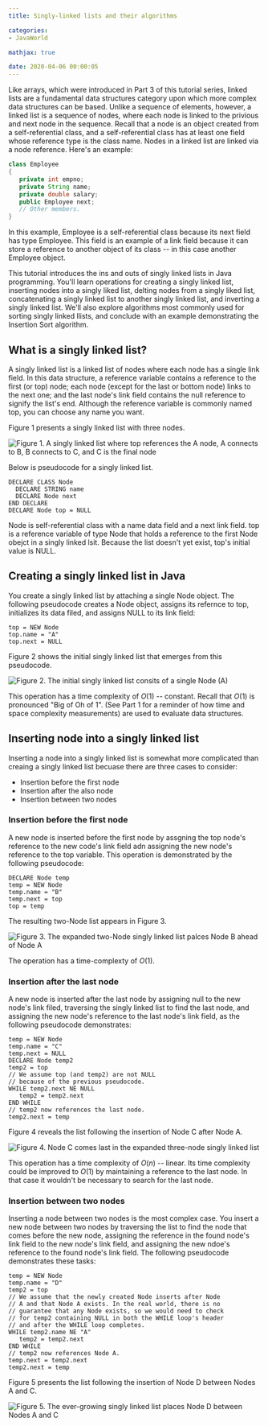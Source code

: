```yaml
---
title: Singly-linked lists and their algorithms

categories:
- JavaWorld

mathjax: true

date: 2020-04-06 00:00:05
---
```

Like arrays, which were introduced in Part 3 of this tutorial series, linked lists are a fundamental data structures category upon which more complex data structures can be based. Unlike a sequence of elements, however, a linked list is a sequence of nodes, where each node is linked to the privious and next node in the sequence. Recall that a node is an object created from a self-referential class, and a self-referential class has at least one field whose reference type is the class name. Nodes in a linked list are linked via a node reference. Here's an example:
```java
class Employee
{
   private int empno;
   private String name;
   private double salary;
   public Employee next;
   // Other members.
}
```

In this example, Employee is a self-referential class because its next field has type Employee. This field is an example of a link field because it can store a reference to another object of its class -- in this case another Employee object.

This tutorial introduces the ins and outs of singly linked lists in Java programming. You'll learn operations for creating a singly linked list, inserting nodes into a singly liked list, delting nodes from a singly liked list, concatenating a singly linked list to another singly linked list, and inverting a singly linked list. We'll also explore algorithms most commonly used for sorting singly linked llists, and conclude with an example demonstrating the Insertion Sort algorithm.

## What is a singly linked list?
A singly linked list is a linked list of nodes where each node has a single link field. In this data structure, a reference variable contains a reference to the first (or top) node; each node (except for the last or bottom node) links to the next one; and the last node's link field contains the null reference to signify the list's end. Although the reference variable is commonly named top, you can choose any name you want.

Figure 1 presents a singly linked list with three nodes.

![Figure 1. A singly linked list where top references the A node, A connects to B, B connects to C, and C is the final node](001.jpg)

Below is pseudocode for a singly linked list.

```
DECLARE CLASS Node
  DECLARE STRING name
  DECLARE Node next
END DECLARE
DECLARE Node top = NULL
```
Node is self-referential class with a name data field and a next link field. top is a reference variable of type Node that holds a reference to the first Node obejct in a singly linked lsit. Because the list doesn't yet exist, top's initial value is NULL.

## Creating a singly linked list in Java
You create a singly linked list by attaching a single Node object. The following pseudocode creates a Node object, assigns its refernce to top, initializes its data filed, and assigns NULL to its link field:
```
top = NEW Node
top.name = "A"
top.next = NULL
```

Figure 2 shows the initial singly linked list that emerges from this pseudocode.

![Figure 2. The initial singly linked list consits of a single Node (A)](002.jpg)

This operation has a time complexity of $O(1)$ -- constant. Recall that $O(1)$ is pronounced "Big of Oh of 1". (See Part 1 for a reminder of how time and space complexity measurements) are used to evaluate data structures.

## Inserting node into a singly linked list
Inserting a node into a singly linked list is somewhat more complicated than creaing a singly linked list becuase there are three cases to consider:
- Insertion before the first node
- Insertion after the also node
- Insertion between two nodes

### Insertion before the first node
A new node is inserted before the first node by assgning the top node's reference to the new code's link field adn assigning the new node's reference to the top variable. This operation is demonstrated by the following pseudocode:
```
DECLARE Node temp
temp = NEW Node
temp.name = "B"
temp.next = top
top = temp
```

The resulting two-Node list appears in Figure 3.

![Figure 3. The expanded two-Node singly linked list palces Node B ahead of Node A](003.jpg)

The operation has a time-complexty of $O(1)$.

### Insertion after the last node
A new node is inserted after the last node by assigning null to the new node's link filed, traversing the singly linked list to find the last node, and assigning the new node's reference to the last node's link field, as the following pseudocode demonstrates:
```
temp = NEW Node
temp.name = "C"
temp.next = NULL
DECLARE Node temp2
temp2 = top 
// We assume top (and temp2) are not NULL 
// because of the previous pseudocode.
WHILE temp2.next NE NULL
   temp2 = temp2.next
END WHILE
// temp2 now references the last node.
temp2.next = temp
```

Figure 4 reveals the list following the insertion of Node C after Node A.

![Figure 4. Node C comes last in the expanded three-node singly linked list](004.jpg)

This operation has a time complexity of $O(n)$ -- linear. Its time complexity could be improved to $O(1)$ by maintaining a reference to the last node. In that case it wouldn't be necessary to search for the last node.

### Insertion between two nodes
Inserting a node between two nodes is the most complex case. You insert a new node between two nodes by traversing the list to find the node that comes before the new node, assigning the reference in the found node's link field to the new node's link field, and assigning the new ndoe's reference to the found node's link field. The following pseudocode demonstrates these tasks:
```
temp = NEW Node
temp.name = "D"
temp2 = top 
// We assume that the newly created Node inserts after Node 
// A and that Node A exists. In the real world, there is no 
// guarantee that any Node exists, so we would need to check 
// for temp2 containing NULL in both the WHILE loop's header 
// and after the WHILE loop completes.
WHILE temp2.name NE "A"
   temp2 = temp2.next
END WHILE
// temp2 now references Node A.
temp.next = temp2.next
temp2.next = temp
```

Figure 5 presents the list following the insertion of Node D between Nodes A and C.

![Figure 5. The ever-growing singly linked list places Node D between Nodes A and C](005.jpg)